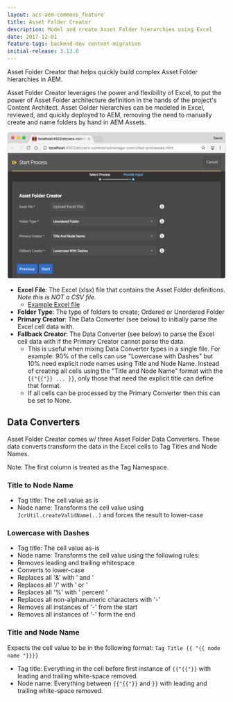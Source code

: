 ```yaml
---
layout: acs-aem-commons_feature
title: Asset Folder Creator
description: Model and create Asset Folder hierarchies using Excel
date: 2017-12-01
feature-tags: backend-dev content-migration
initial-release: 3.13.0
---
```


Asset Folder Creator that helps quickly build complex Asset Folder hierarchies in AEM. 

Asset Folder Creator leverages the power and flexibility of Excel, to put the power of Asset Folder architecture definition in the hands of the project's Content Architect. Asset Golder hierarchies can be modeled in Excel, reviewed, and quickly deployed to AEM, removing the need to manually create and name folders by hand in AEM Assets.

![Asset Folder Creator](./images/asset-folder-creator.png)

* **Excel File**: The Excel (xlsx) file that contains the Asset Folder definitions. *Note this is NOT a CSV file.*
  * [Example Excel file](https://github.com/Adobe-Consulting-Services/acs-aem-commons/blob/master/bundle/src/test/resources/com/adobe/acs/commons/mcp/impl/processes/asset-folder-creator.xlsx?raw=true)
* **Folder Type**: The type of folders to create; Ordered or Unordered Folder
* **Primary Creator**: The Data Converter (see below) to initially parse the Excel cell data with. 
* **Fallback Creator**: The Data Converter (see below) to parse the Excel cell data with if the Primary Creator cannot parse the data. 
	* This is useful when mixing Data Converter types in a single file. For example: 90% of the cells can use "Lowercase with Dashes" but 10% need explicit node names using Title and Node Name. Instead of creating all cells using the "Title and Node Name" format with the `{{"{{"}} ... }}`, only those that need the explicit title can define that format.
	* If all cells can be processed by the Primary Converter then this can be set to None.

## Data Converters

Asset Folder Creator comes w/ three Asset Folder Data Converters. These data converts transform the data in the Excel cells to Tag Titles and Node Names.

Note: The first column is treated as the Tag Namespace.

### Title to Node Name

* Tag title: The cell value as is
* Node name: Transforms the cell value using `JcrUtil.createValidName(..)` and forces the result to lower-case

### Lowercase with Dashes

* Tag title: The cell value as-is
* Node name: Transforms the cell value using the following rules:
 * Removes leading and trailing whitespace
 * Converts to lower-case
 * Replaces all '&' with ' and '
 * Replaces all '/' with ' or '
 * Replaces all '%' with ' percent '
 * Replaces all non-alphanumeric characters with '-'
 * Removes all instances of '-' from the start
 * Removes all instances of '-' form the end

### Title and Node Name

Expects the cell value to be in the following format: `Tag Title {{ "{{ node name "}}}}`

* Tag title: Everything in the cell before first instance of `{{"{{"}}` with leading and trailing white-space removed.
* Node name: Everything between `{{"{{"}}` and `}}` with leading and trailing white-space removed.


